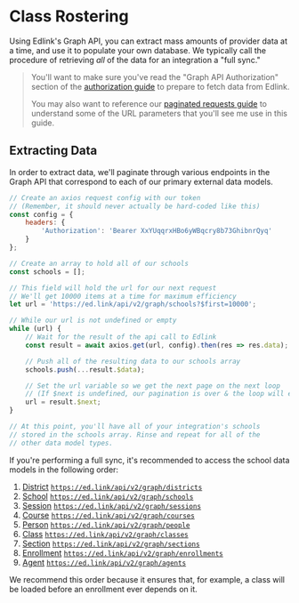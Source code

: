 # Class Rostering

Using Edlink's Graph API, you can extract mass amounts of provider data at a time, and use it to populate your own database. We typically call the procedure of retrieving *all* of the data for an integration a "full sync."

> You'll want to make sure you've read the "Graph API Authorization" section of the [authorization guide](authorization) to prepare to fetch data from Edlink.
>
> You may also want to reference our [paginated requests guide](paginated-requests) to understand some of the URL parameters that you'll see me use in this guide.

## Extracting Data

In order to extract data, we'll paginate through various endpoints in the Graph API that correspond to each of our primary external data models.

```javascript
// Create an axios request config with our token
// (Remember, it should never actually be hard-coded like this)
const config = {
	headers: {
		'Authorization': 'Bearer XxYUqqrxHBo6yWBqcry8b73GhibnrQyq'
	}
};

// Create an array to hold all of our schools
const schools = [];

// This field will hold the url for our next request
// We'll get 10000 items at a time for maximum efficiency
let url = 'https://ed.link/api/v2/graph/schools?$first=10000';

// While our url is not undefined or empty
while (url) {
	// Wait for the result of the api call to Edlink
	const result = await axios.get(url, config).then(res => res.data);

	// Push all of the resulting data to our schools array
	schools.push(...result.$data);

	// Set the url variable so we get the next page on the next loop
	// (If $next is undefined, our pagination is over & the loop will end)
	url = result.$next;
}

// At this point, you'll have all of your integration's schools
// stored in the schools array. Rinse and repeat for all of the
// other data model types.
```

If you're performing a full sync, it's recommended to access the school data models in the following order:

1. [District](../../api/v2.0/models/external/district) [`https://ed.link/api/v2/graph/districts`](../../api/v2.0/graph/districts)
1. [School](../../api/v2.0/models/external/school) [`https://ed.link/api/v2/graph/schools`](../../api/v2.0/graph/schools)
1. [Session](../../api/v2.0/models/external/session) [`https://ed.link/api/v2/graph/sessions`](../../api/v2.0/graph/sessions)
1. [Course](../../api/v2.0/models/external/course) [`https://ed.link/api/v2/graph/courses`](../../api/v2.0/graph/courses)
1. [Person](../../api/v2.0/models/external/person) [`https://ed.link/api/v2/graph/people`](../../api/v2.0/graph/people)
1. [Class](../../api/v2.0/models/external/class) [`https://ed.link/api/v2/graph/classes`](../../api/v2.0/graph/classes)
1. [Section](../../api/v2.0/models/external/section) [`https://ed.link/api/v2/graph/sections`](../../api/v2.0/graph/sections)
1. [Enrollment](../../api/v2.0/models/external/enrollment) [`https://ed.link/api/v2/graph/enrollments`](../../api/v2.0/graph/enrollments)
1. [Agent](../../api/v2.0/models/external/agent) [`https://ed.link/api/v2/graph/agents`](../../api/v2.0/graph/agents)

We recommend this order because it ensures that, for example, a class will be loaded before an enrollment ever depends on it.

